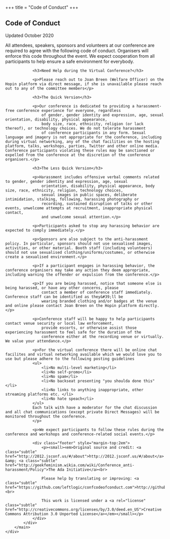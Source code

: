 +++
title = "Code of Conduct"
+++

<section class="row">
    <div class="main-container">
        <a id="top"></a>
        <main class="container generic">
            <div class="col-md-12 main">
                <h1>Code of Conduct</h1>
                <p>Updated October 2020</p>
                <p>All attendees, speakers, sponsors and volunteers at our conference are required to agree with the following
                    code of conduct. Organisers will enforce this code throughout the event. We expect cooperation from all
                    participants to help ensure a safe environment for everybody.</p>

  

                <h3>Need Help during the Virtual Conference?</h3>

                <p>Please reach out to Joan Breen (Welfare Officer) on the Hopin platform via direct message, if she is unavailable please reach out to any of the committee members</p>

                <h3>The Quick Version</h3>

                <p>Our conference is dedicated to providing a harassment-free conference experience for everyone, regardless
                    of gender, gender identity and expression, age, sexual orientation, disability, physical appearance,
                    body size, race, ethnicity, religion (or lack thereof), or technology choices. We do not tolerate harassment
                    of conference participants in any form. Sexual language and imagery is not appropriate for the conference, including during virtual networking, any of the chat facilities on the hosting platform, talks, workshops, parties, Twitter and other online media. Conference participants violating these rules may be sanctioned or expelled from the conference at the discretion of the conference organisers.</p>
                
                <h3>The Less Quick Version</h3>

                <p>Harassment includes offensive verbal comments related to gender, gender identity and expression, age, sexual
                    orientation, disability, physical appearance, body size, race, ethnicity, religion, technology choices,
                    sexual images in public spaces, deliberate intimidation, stalking, following, harassing photography or
                    recording, sustained disruption of talks or other events, unwelcome attempts at recruitment, inappropriate physical contact,
                    and unwelcome sexual attention.</p>

                <p>Participants asked to stop any harassing behavior are expected to comply immediately.</p>

                <p>Sponsors are also subject to the anti-harassment policy. In particular, sponsors should not use sexualised images, activities, or other material. Booth staff (including volunteers) should not use sexualised clothing/uniforms/costumes, or otherwise create a sexualised environment.</p>

                <p>If a participant engages in harassing behavior, the conference organisers may take any action they deem appropriate, including warning the offender or expulsion from the conference.</p>

                <p>If you are being harassed, notice that someone else is being harassed, or have any other concerns, please
                    contact a member of conference staff immediately. Conference staff can be identified as they&#39;ll be
                    wearing branded clothing and/or badges at the venue and online please contact Joan Breen on the Hopin platform directly.</p>

                <p>Conference staff will be happy to help participants contact venue security or local law enforcement,
                    provide escorts, or otherwise assist those experiencing harassment to feel safe for the duration of the
                    conference either at the recording venue or virtually. We value your attendance.</p>

                <p>For the virtual conference there will be online chat facilites and virtual networking available which we would love you to use but please adhere to the following posting guidelines
                <ul>
                    <li>No multi-level marketing</li>
                    <li>No self-promo</li>
                    <li>No spam</li>
                    <li>No backseat presenting "you shoulda done this"</li>
                    <li>No links to anything inappropriate, other streaming platforms etc. </li>
                    <li>No hate speach</li>
                </ul>
                Each talk with have a moderator for the chat discussion and all chat communications (except private Direct Messages) will be monitored throughout the conference.
                </p>

                <p>We expect participants to follow these rules during the conference and workshops and conference-related social events.</p>

                <div class="footer" style="margin-top:2em">
                    <p><small><em>Original source and credit: <a class="subtle" href="http://2012.jsconf.us/#/about">http://2012.jsconf.us/#/about</a> &amp; <a class="subtle" href="http://geekfeminism.wikia.com/wiki/Conference_anti-harassment/Policy">The Ada Initiative</a><br>

                    Please help by translating or improving: <a class="subtle" href="https://github.com/leftlogic/confcodeofconduct.com">http://github.com/leftlogic/confcodeofconduct.com</a><br>

                    This work is licensed under a <a rel="license" class="subtle" href="http://creativecommons.org/licenses/by/3.0/deed.en_US">Creative Commons Attribution 3.0 Unported License</a></em></small></p>
                </div>
            </div>
        </main>
    </div>
</section>
